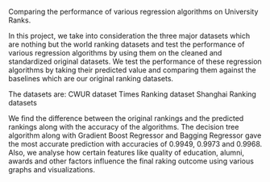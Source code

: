 
Comparing the performance of various regression algorithms on University Ranks.

In this project, we take into consideration the three major datasets which are nothing but the world ranking datasets and test the performance of
various regression algorithms by using them on the cleaned and standardized original datasets.
We test the performance of these regression algorithms by taking their predicted value and comparing them against the baselines which are our original ranking
datasets. 

The datasets are:
CWUR dataset
Times Ranking dataset 
Shanghai Ranking datasets

We find the difference between the original rankings and the predicted rankings along with the accuracy of the algorithms.
The decision tree algorithm along with Gradient Boost Regressor and Bagging Regressor gave the most accurate prediction with accuracies of 0.9949, 0.9973 and
0.9968.
Also, we analyse how certain features like quality of education, alumni, awards and other factors influence the final raking outcome using
various graphs and visualizations.
